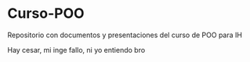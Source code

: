 # Curso-POO
Repositorio con documentos y presentaciones del curso de POO para IH

Hay cesar, mi inge fallo, ni yo entiendo bro